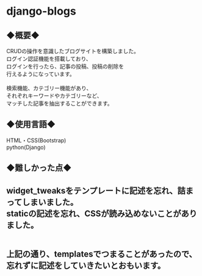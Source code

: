 # django-blogs

<h2>◆概要◆</h2>
CRUDの操作を意識したブログサイトを構築しました。<br>
ログイン認証機能を搭載しており、<br>
ログインを行ったら、記事の投稿、投稿の削除を<br>
行えるようになっています。<br><br>
検索機能、カテゴリー機能があり、<br>
それぞれキーワードやカテゴリーなど、<br>
マッチした記事を抽出することができます。<br>

<h2>◆使用言語◆</h2>
HTML・CSS(Bootstrap)<br>
python(Django)<br>

<h2>◆難しかった点◆<h2>
 widget_tweaksをテンプレートに記述を忘れ、詰まってしまいました。<br>
 staticの記述を忘れ、CSSが読み込めないことがありました。<br><br>
  
 上記の通り、templatesでつまることがあったので、<br>
 忘れずに記述をしていきたいとおもいます。<br>
  
  
